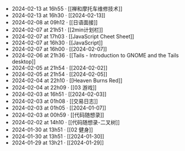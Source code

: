 - 2024-02-13 at 16h55 · [[禅和摩托车维修技术]]
- 2024-02-13 at 16h30 · [[2024-02-13]]
- 2024-02-08 at 09h12 · [[日语面接]]
- 2024-02-07 at 21h51 · [[2min计划栏]]
- 2024-02-07 at 17h03 · [[JavaScript Cheet Sheet]]
- 2024-02-07 at 16h30 · [[JavaScript]]
- 2024-02-07 at 16h00 · [[2024-02-07]]
- 2024-02-06 at 21h36 · [[Tails - Introduction to GNOME and the Tails desktop]]
- 2024-02-05 at 21h54 · [[2024-02-02]]
- 2024-02-05 at 21h54 · [[2024-02-05]]
- 2024-02-04 at 22h10 · [[Heaven Burns Red]]
- 2024-02-04 at 22h09 · [[03 游戏]]
- 2024-02-03 at 16h51 · [[2024-02-03]]
- 2024-02-03 at 01h08 · [[交易日志]]
- 2024-02-03 at 01h05 · [[2024-01-07]]
- 2024-02-03 at 00h59 · [[代码随想录]]
- 2024-02-02 at 14h10 · [[代码随想录-二叉树]]
- 2024-01-30 at 13h51 · [[02 健身]]
- 2024-01-30 at 13h51 · [[2024-01-30]]
- 2024-01-29 at 13h21 · [[2024-01-29]]

